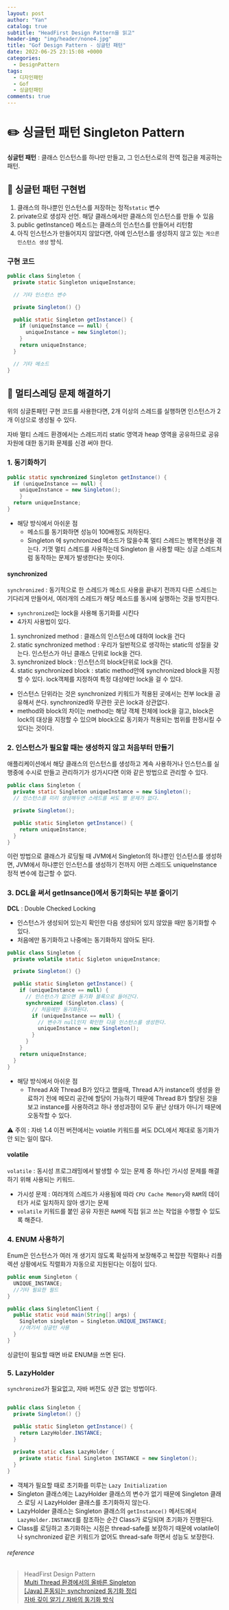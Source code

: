 ```yaml
---
layout: post
author: "Yan"
catalog: true
subtitle: "HeadFirst Design Pattern을 읽고"
header-img: "img/header/none4.jpg"
title: "Gof Design Pattern - 싱글턴 패턴"
date: 2022-06-25 23:15:08 +0000
categories:
  - DesignPattern
tags:
  - 디자인패턴
  - Gof
  - 싱글턴패턴
comments: true
---
```


# ✏️ 싱글턴 패턴 Singleton Pattern

**싱글턴 패턴** : 클래스 인스턴스를 하나만 만들고, 그 인스턴스로의 전역 접근을 제공하는 패턴.  

## 🔂 싱글턴 패턴 구현법

1. 클래스의 하나뿐인 인스턴스를 저장하는 정적`static` 변수
2. private으로 생성자 선언. 해당 클래스에서만 클래스의 인스턴스를 만들 수 있음
3. public getInstance() 메소드는 클래스의 인스턴스를 만들어서 리턴함
4. 아직 인스턴스가 만들어지지 않았다면, 아예 인스턴스를 생성하지 않고 있는 `게으른 인스턴스 생성` 방식.

### 구현 코드
```java
public class Singleton {
  private static Singleton uniqueInstance;

  // 기타 인스턴스 변수

  private Singleton() {}

  public static Singleton getInstance() {
    if (uniqueInstance == null) {
      uniqueInstance = new Singleton();
    }
    return uniqueInstance;
  }

  // 기타 메소드
}
```

## 🔀 멀티스레딩 문제 해결하기

위의 싱글톤패턴 구현 코드를 사용한다면, 2개 이상의 스레드를 실행하면 인스턴스가 2개 이상으로 생성될 수 있다.  

자바 멀티 스레드 환경에서는 스레드끼리 static 영역과 heap 영역을 공유하므로 공유 자원에 대한 동기화 문제를 신경 써야 한다.



### 1. 동기화하기

```java
public static synchronized Singleton getInstance() {
  if (uniqueInstance == null) {
    uniqueInstance = new Singleton();
    }
  return uniqueInstance;
}
```

- 해당 방식에서 아쉬운 점
  - 메소드를 동기화하면 성능이 100배정도 저하된다. 
  - Singleton 에 synchronized 메소드가 많을수록 멀티 스레드는 병목현상을 겪는다. 기껏 멀티 스레드를 사용하는데 Singleton 을 사용할 때는 싱글 스레드처럼 동작하는 문제가 발생한다는 뜻이다.  

#### synchronized

`synchronized` : 동기적으로 한 스레드가 메소드 사용을 끝내기 전까지 다른 스레드는 기다리게 만들어서, 여러개의 스레드가 해당 메소드를 동시에 실행하는 것을 방지한다.  

- `synchronized`는 lock을 사용해 동기화를 시킨다
- 4가지 사용법이 있다.
1. synchronized method : 클래스의 인스턴스에 대하여 lock을 건다
2. static synchronized method : 우리가 일반적으로 생각하는 static의 성질을 갖는다. 인스턴스가 아닌 클래스 단위로 lock을 건다.
3. synchronized block : 인스턴스의 block단위로 lock을 건다. 
4. static synchronized block : static method안에 synchronized block을 지정할 수 있다. lock객체를 지정하여 특정 대상에만 lock을 걸 수 있다. 
- 인스턴스 단위라는 것은 synchronized 키워드가 적용된 곳에서는 전부 lock을 공유해서 쓴다. synchronized와 무관한 곳은 lock과 상관없다. 
- method와 block의 차이는 method는 해당 객체 전체에 lock을 걸고, block은 lock의 대상을 지정할 수 있으며 block으로 동기화가 적용되는 범위를 한정시킬 수 있다는 것이다.

### 2. 인스턴스가 필요할 때는 생성하지 않고 처음부터 만들기

애플리케이션에서 해당 클래스의 인스턴스를 생성하고 계속 사용하거나 인스턴스를 실행중에 수시로 만들고 관리하기가 성가시다면 이와 같은 방법으로 관리할 수 있다.

```java
public class Singleton {
  private static Singleton uniqueInstance = new Singleton();
  // 인스턴스를 미리 생성해두면 스레드를 써도 별 문제가 없다.

  private Singleton();

  public static Singleton getInstance() {
    return uniqueInstance;
  }
}
```

이런 방법으로 클래스가 로딩될 때 JVM에서 Singleton의 하나뿐인 인스턴스를 생성하면, JVM에서 하나뿐인 인스턴스를 생성하기 전까지 어떤 스레드도 uniqueInstance 정적 변수에 접근할 수 없다.

### 3. DCL을 써서 getInsance()에서 동기화되는 부분 줄이기

**DCL** : Double Checked Locking  
- 인스턴스가 생성되어 있는지 확인한 다음 생성되어 있지 않았을 때만 동기화할 수 있다.
- 처음에만 동기화하고  나중에는 동기화하지 않아도 된다.

```java
public class Singleton {
  private volatile static Sigleton uniqueInstance;

  private Singleton() {}

  public static Singleton getInstance() {
    if (uniqueInstance == null) {
      // 인스턴스가 없으면 동기화 블록으로 들어간다.
      synchronized (Singleton.class) {
        // 처음에만 동기화된다.
        if (uniqueInstance == null) {
          // 변수가 null인지 확인한 다음 인스턴스를 생성한다.
          uniqueInstance = new Singleton();
        }
      }
    }
    return uniqueInstance;
  }
}
```

- 해당 방식에서 아쉬운 점
  - Thread A와 Thread B가 있다고 했을때, Thread A가 instance의 생성을 완료하기 전에 메모리 공간에 할당이 가능하기 때문에 Thread B가 할당된 것을 보고 instance를 사용하려고 하나 생성과정이 모두 끝난 상태가 아니기 때문에 오동작할 수 있다.

⚠️ 주의 : 자바 1.4 이전 버전에서는 voiatile 키워드를 써도 DCL에서 제대로 동기화가 안 되는 일이 많다.

#### volatile 

`volatile` : 동시성 프로그래밍에서 발생할 수 있는 문제 중 하나인 가시성 문제를 해결하기 위해 사용되는 키워드.  
- 가시성 문제 : 여러개의 스레드가 사용됨에 따라 `CPU Cache Memory`와 `RAM`의 데이터가 서로 일치하지 않아 생기는 문제
- `volatile` 키워드를 붙인 공유 자원은 `RAM`에 직접 읽고 쓰는 작업을 수행할 수 있도록 해준다.

### 4. ENUM 사용하기

Enum은 인스턴스가 여러 개 생기지 않도록 확실하게 보장해주고 복잡한 직렬화나 리플렉션 상황에서도 직렬화가 자동으로 지원된다는 이점이 있다.

```java
public enum Singleton {
  UNIQUE_INSTANCE;
  //기타 필요한 필드
}
```

```java
public class SingletonClient {
  public static void main(String[] args) {
    Singleton singleton = Singleton.UNIQUE_INSTANCE;
    //여기서 싱글턴 사용
  }
}
```

싱글턴이 필요할 때면 바로 ENUM을 쓰면 된다.

### 5. LazyHolder

`synchronized`가 필요없고, 자바 버전도 상관 없는 방법이다. 

```java

public class Singleton {
  private Singleton() {}

  public static Singleton getInstance() {
    return LazyHolder.INSTANCE;
  }
  
  private static class LazyHolder {
    private static final Singleton INSTANCE = new Singleton();  
  }
}
```

- 객체가 필요할 때로 초기화를 미루는 `Lazy Initialization`
- Singleton 클래스에는 LazyHolder 클래스의 변수가 없기 때문에 Singleton 클래스 로딩 시 LazyHolder 클래스를 초기화하지 않는다.
- LazyHolder 클래스는 Singleton 클래스의 `getInstance()` 메서드에서 `LazyHolder.INSTANCE`를 참조하는 순간 Class가 로딩되며 초기화가 진행된다.
- Class를 로딩하고 초기화하는 시점은 thread-safe를 보장하기 때문에 volatile이나 synchronized 같은 키워드가 없어도 thread-safe 하면서 성능도 보장한다.

###### reference

> HeadFirst Design Pattern   
> [Multi Thread 환경에서의 올바른 Singleton](https://medium.com/@joongwon/multi-thread-%ED%99%98%EA%B2%BD%EC%97%90%EC%84%9C%EC%9D%98-%EC%98%AC%EB%B0%94%EB%A5%B8-singleton-578d9511fd42)  
> [[Java] 혼동되는 synchronized 동기화 정리](https://jgrammer.tistory.com/entry/Java-%ED%98%BC%EB%8F%99%EB%90%98%EB%8A%94-synchronized-%EB%8F%99%EA%B8%B0%ED%99%94-%EC%A0%95%EB%A6%AC)  
> [자바 깊이 알기 / 자바의 동기화 방식](https://ecsimsw.tistory.com/entry/%EC%9E%90%EB%B0%94%EC%9D%98-%EB%8F%99%EA%B8%B0%ED%99%94-%EB%B0%A9%EC%8B%9D-%EB%A9%94%EB%AA%A8%EB%A6%AC-%EA%B0%80%EC%8B%9C%EC%84%B1%EC%9D%B4%EB%9E%80-synchronized-volatile-atomic)  